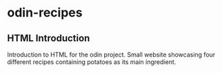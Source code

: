 # odin-recipes
## HTML Introduction
Introduction to HTML for the odin project.
Small website showcasing four different recipes containing potatoes as its main ingredient.